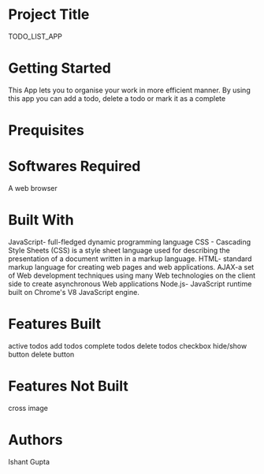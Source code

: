 # Project Title

TODO_LIST_APP

# Getting Started
This App lets you to organise your work in more efficient manner. By using this app you can add a todo, delete a todo or mark it as a complete
# Prequisites
# Softwares Required
A web browser

# Built With
JavaScript-  full-fledged dynamic programming language 
CSS - Cascading Style Sheets (CSS) is a style sheet language used for describing the presentation of a document written in a markup language.
HTML- standard markup language for creating web pages and web applications.
AJAX-a set of Web development techniques using many Web technologies on the client side to create asynchronous Web applications
Node.js-  JavaScript runtime built on Chrome's V8 JavaScript engine. 
# Features Built
active todos
add todos
complete todos
delete todos
checkbox
hide/show button
delete button
# Features Not Built
cross image
# Authors
Ishant Gupta

